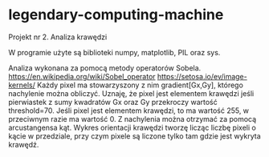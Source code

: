 # legendary-computing-machine
Projekt nr 2. Analiza krawędzi


W programie użyte są biblioteki numpy, matplotlib, PIL oraz sys.

Analiza wykonana za pomocą metody operatorów Sobela.
https://en.wikipedia.org/wiki/Sobel_operator
https://setosa.io/ev/image-kernels/
Każdy pixel ma stowarzyszony z nim gradient[Gx,Gy], którego nachylenie można obliczyć.
Uznaję, że pixel jest elementem krawędzi jeśli pierwiastek z sumy kwadratów Gx oraz Gy przekroczy wartość threshold=70.
Jeśli pixel jest elementem krawędzi, to ma wartość 255, w przeciwnym razie ma wartość 0.
Z nachylenia można otrzymać za pomocą arcustangensa kąt.
Wykres orientacji krawędzi tworzę licząc liczbę pixeli o kącie w przedziale, przy czym pixele są liczone tylko tam gdzie jest
wykryta krawędź.
